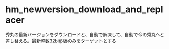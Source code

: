 # hm_newversion_download_and_replacer
秀丸の最新バージョンをダウンロードと、自動で解凍して、自動で今の秀丸へと差し替える。最新整数32bitβ版のみをターゲットとする
